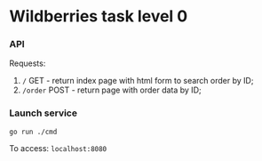 # Wildberries task level 0


### API

Requests:
1. `/` GET - return index page with html form to search order by ID;
2. `/order` POST - return page with order data by ID;


### Launch service

`go run ./cmd`

To access: `localhost:8080`

